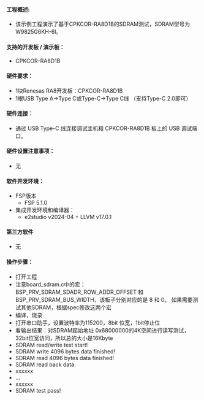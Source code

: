 
#### 工程概述:
* 该示例工程演示了基于CPKCOR-RA8D1B的SDRAM测试，SDRAM型号为W9825G6KH-6I。

#### 支持的开发板 / 演示板：
* CPKCOR-RA8D1B

#### 硬件要求：
* 1块Renesas RA8开发板：CPKCOR-RA8D1B
* 1根USB Type A->Type C或Type-C->Type C线 （支持Type-C 2.0即可）

#### 硬件连接：
* 通过 USB Type-C 线连接调试主机和 CPKCOR-RA8D1B 板上的 USB 调试端口。

#### 硬件设置注意事项：
* 无

#### 软件开发环境：
* FSP版本
  * FSP 5.1.0
* 集成开发环境和编译器：
  * e2studio v2024-04 + LLVM v17.0.1

#### 第三方软件
* 无

#### 操作步骤：
* 打开工程
* 注意board_sdram.c中的宏：BSP_PRV_SDRAM_SDADR_ROW_ADDR_OFFSET 和 BSP_PRV_SDRAM_BUS_WIDTH，该板子分别对应的是 8 和 0，
  如果需要测试其他SDRAM，根据spec修改这两个宏
* 编译，烧录
* 打开串口助手，设置波特率为115200，8bit 位宽，1bit停止位
* 看输出结果：对SDRAM起始地址 0x68000000的4K空间进行读写测试，32bit位宽访问，所以总的大小是16Kbyte
* SDRAM read/write test start!
* SDRAM write 4096 bytes data finished!
* SDRAM read 4096 bytes data finished!
* SDRAM read back data:
* xxxxxx
* ...
* xxxxxx
* SDRAM test pass!


